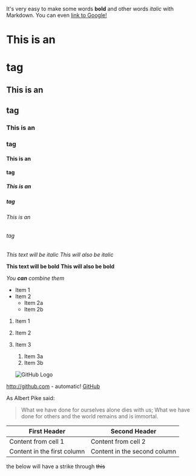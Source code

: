 It's very easy to make some words **bold** and other words *italic* with Markdown. You can even [link to Google!](http://google.com)

# This is an <h1> tag
## This is an <h2> tag
### This is an <h3> tag
#### This is an <h4> tag
##### This is an <h5> tag
###### This is an <h6> tag



*This text will be italic*
_This will also be italic_


**This text will be bold**
__This will also be bold__


_You **can** combine them_





* Item 1
* Item 2
  * Item 2a
  * Item 2b
  
1. Item 1
1. Item 2
1. Item 3
   1. Item 3a
   1. Item 3b
   
   ![GitHub Logo](https://i.imgur.com/JJ38LsO.png)



http://github.com - automatic!
[GitHub](http://github.com)


As Albert Pike said:

> What we have done for ourselves alone dies with us;
> What we have done for others and the world remains and is immortal.



First Header | Second Header
------------ | -------------
Content from cell 1 | Content from cell 2
Content in the first column | Content in the second column


the below will have a strike through
~~this~~
